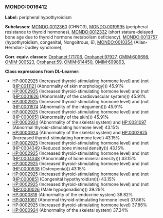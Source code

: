 
### [MONDO:0016412](http://purl.obolibrary.org/obo/MONDO_0016412)
**Label:** peripheral hypothyroidism

**Subclasses:** [MONDO:0012360](http://purl.obolibrary.org/obo/MONDO_0012360) (CHNG3), [MONDO:0019995](http://purl.obolibrary.org/obo/MONDO_0019995) (peripheral resistance to thyroid hormones), [MONDO:0012332](http://purl.obolibrary.org/obo/MONDO_0012332) (short stature-delayed bone age due to thyroid hormone metabolism deficiency), [MONDO:0013757](http://purl.obolibrary.org/obo/MONDO_0013757) (hypothyroidism, congenital, Nongoitrous, 6), [MONDO:0010354](http://purl.obolibrary.org/obo/MONDO_0010354) (Allan-Herndon-Dudley syndrome), 

**Corr. equiv. classes:** [Orphanet:171706](http://www.orpha.net/ORDO/Orphanet_171706), [Orphanet:97927](http://www.orpha.net/ORDO/Orphanet_97927), [OMIM:609698](http://purl.obolibrary.org/obo/OMIM_609698), [OMIM:300523](http://purl.obolibrary.org/obo/OMIM_300523), [Orphanet:59](http://www.orpha.net/ORDO/Orphanet_59), [OMIM:614450](http://purl.obolibrary.org/obo/OMIM_614450), [OMIM:609893](http://purl.obolibrary.org/obo/OMIM_609893), 

**Class expressions from DL-Learner:**

- [HP:0002925](http://purl.obolibrary.org/obo/HP_0002925) (Increased thyroid-stimulating hormone level) and (not ([HP:0011121](http://purl.obolibrary.org/obo/HP_0011121) (Abnormality of skin morphology))) 45.91%
- [HP:0002925](http://purl.obolibrary.org/obo/HP_0002925) (Increased thyroid-stimulating hormone level) and (not ([HP:0001626](http://purl.obolibrary.org/obo/HP_0001626) (Abnormality of the cardiovascular system))) 45.91%
- [HP:0002925](http://purl.obolibrary.org/obo/HP_0002925) (Increased thyroid-stimulating hormone level) and (not ([HP:0001574](http://purl.obolibrary.org/obo/HP_0001574) (Abnormality of the integument))) 45.91%
- [HP:0002925](http://purl.obolibrary.org/obo/HP_0002925) (Increased thyroid-stimulating hormone level) and (not ([HP:0000951](http://purl.obolibrary.org/obo/HP_0000951) (Abnormality of the skin))) 45.91%
- [HP:0000924](http://purl.obolibrary.org/obo/HP_0000924) (Abnormality of the skeletal system) and [HP:0031097](http://purl.obolibrary.org/obo/HP_0031097) (Abnormal thyroid-stimulating hormone level) 43.15%
- [HP:0000924](http://purl.obolibrary.org/obo/HP_0000924) (Abnormality of the skeletal system) and [HP:0002925](http://purl.obolibrary.org/obo/HP_0002925) (Increased thyroid-stimulating hormone level) 43.15%
- [HP:0002925](http://purl.obolibrary.org/obo/HP_0002925) (Increased thyroid-stimulating hormone level) and (not ([HP:0004349](http://purl.obolibrary.org/obo/HP_0004349) (Reduced bone mineral density))) 43.15%
- [HP:0002925](http://purl.obolibrary.org/obo/HP_0002925) (Increased thyroid-stimulating hormone level) and (not ([HP:0004348](http://purl.obolibrary.org/obo/HP_0004348) (Abnormality of bone mineral density))) 43.15%
- [HP:0002925](http://purl.obolibrary.org/obo/HP_0002925) (Increased thyroid-stimulating hormone level) and (not ([HP:0000938](http://purl.obolibrary.org/obo/HP_0000938) (Osteopenia))) 43.15%
- [HP:0002925](http://purl.obolibrary.org/obo/HP_0002925) (Increased thyroid-stimulating hormone level) and (not ([HP:0000851](http://purl.obolibrary.org/obo/HP_0000851) (Congenital hypothyroidism))) 43.15%
- [HP:0002925](http://purl.obolibrary.org/obo/HP_0002925) (Increased thyroid-stimulating hormone level) and (not ([HP:0000026](http://purl.obolibrary.org/obo/HP_0000026) (Male hypogonadism))) 39.29%
- [HP:0000818](http://purl.obolibrary.org/obo/HP_0000818) (Abnormality of the endocrine system) 38.82%
- [HP:0031097](http://purl.obolibrary.org/obo/HP_0031097) (Abnormal thyroid-stimulating hormone level) 37.86%
- [HP:0002925](http://purl.obolibrary.org/obo/HP_0002925) (Increased thyroid-stimulating hormone level) 37.86%
- [HP:0000924](http://purl.obolibrary.org/obo/HP_0000924) (Abnormality of the skeletal system) 37.34%


